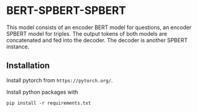 # BERT-SPBERT-SPBERT
This model consists of an encoder BERT model for questions, an encoder SPBERT model for triples. The output tokens of 
both models are concatenated and fed into the decoder. The decoder is another SPBERT instance.

## Installation

Install pytorch from `https://pytorch.org/`.

Install python packages with
```
pip install -r requirements.txt
```
